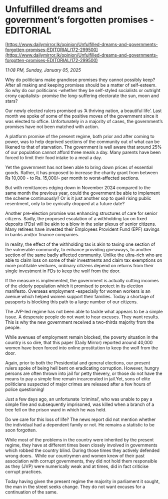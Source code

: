 # Unfulfilled dreams and government’s forgotten promises  - EDITORIAL

[https://www.dailymirror.lk/opinion/Unfulfilled-dreams-and-governments-forgotten-promises-EDITORIAL/172-299500](https://www.dailymirror.lk/opinion/Unfulfilled-dreams-and-governments-forgotten-promises-EDITORIAL/172-299500)

*11:08 PM, Sunday, January 05, 2025*

Why do politicians make grandiose promises they cannot possibly keep? After all making and keeping promises should be a matter of self-esteem. So why do our politicians -whether they be self-styled socialists or outright crony capitalists- promise the long-suffering electorate the sun, moon and stars?

Our newly elected rulers promised us ‘A thriving nation, a beautiful life’. Last month we spoke of some of the positive moves of the government since it was elected to office. Unfortunately in a majority of cases, the government’s promises have not been matched with action.

A platform promise of the present regime, both prior and after coming to power, was to help deprived sections of the community out of what can be likened to that of starvation. The government is well aware that around 25% of our population cannot afford three meals a day. Many parents have been forced to limit their food intake to a meal a day.

Yet the government has not been able to bring down prices of essential goods. Rather, it has proposed to increase the charity grant from between Rs 10,000 - to Rs. 15,000/- per month to worst-affected sections.

But with remittances edging down in November 2024 compared to the same month the previous year, could the government be able to implement the scheme continuously? Or is it just another sop to quell rising public resentment, only to be cynically dropped at a future date?

Another pre-election promise was enhancing structures of care for senior citizens. Sadly, the proposed escalation of a withholding tax on fixed deposits (FDs) will be akin to a blow in the solar plexus of senior citizens. Many retirees have invested their Employees Provident Fund (EPF) savings in banks and/or finance companies.

In reality, the effect of the withholding tax is akin to taxing one section of the vulnerable community, to enhance providing giveaways, to another section of the same badly affected community. Unlike the ultra-rich who are able to claim loss on some of their investments and claim tax exemptions on more profitable ventures, ordinary citizens depend on returns from their single investment in FDs to keep the wolf from the door.

If the measure is implemented, the government is actually cutting incomes of the elderly population which it promised to protect in its election manifesto. Overseas employment -especially for women workers is an avenue which helped women support their families. Today a shortage of passports is blocking this path to a large number of our citizens.

The JVP-led regime has not been able to tackle what appears to be a simple issue. A desperate people do not want to hear excuses. They want results. This is why the new government received a two-thirds majority from the people.

While avenues of employment remain blocked, the poverty situation in the country is so dire, that this paper (Daily Mirror) reported around 40,000 women have been forced into online prostitution to keep the wolf from the door.

Again, prior to both the Presidential and general elections, our present rulers spoke of being hell bent on eradicating corruption. However, hungry persons are often thrown into jail for petty thievery, or those do not have the means to pay a simple fine remain incarcerated in jail.Yet, sons of elite politicians suspected of major crimes are released after a few hours of police questioning!

Just a few days ago, an unfortunate ‘criminal’, who was unable to pay a simple fine and subsequently imprisoned, was killed when a branch of a tree fell on the prison ward in which he was held.

Do we care for this loss of life? The news report did not mention whether the individual had a dependent family or not. He remains a statistic to be soon forgotten.

While most of the problems in the country were inherited by the present regime, they have at different times been closely involved in governments which robbed the country blind. During those times they actively defended wrong doers.  While our countrymen and women knew of their past association with corrupt governments, they did not hold them responsible as they (JVP) were numerically weak and at times, did in fact criticise corrupt practices.

Today having given the present regime the majority in parliament it sought, the man in the street seeks change. They do not want excuses for a continuation of the same.

